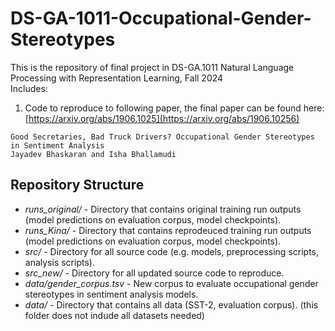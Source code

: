 # DS-GA-1011-Occupational-Gender-Stereotypes

This is the repository of final project in DS-GA.1011 Natural Language Processing with Representation Learning, Fall 2024\
Includes:
1. Code to reproduce to following paper, the final paper can be found here: [https://arxiv.org/abs/1906.1025](https://arxiv.org/abs/1906.10256)

  ```
  Good Secretaries, Bad Truck Drivers? Occupational Gender Stereotypes in Sentiment Analysis
  Jayadev Bhaskaran and Isha Bhallamudi
  ```


## Repository Structure
- *runs_original/* - Directory that contains original training run outputs (model predictions on evaluation corpus, model checkpoints).
- *runs_Kina/* - Directory that contains reprodeuced training run outputs (model predictions on evaluation corpus, model checkpoints).
- *src/* - Directory for all source code (e.g. models, preprocessing scripts, analysis scripts).
- *src_new/* - Directory for all updated source code to reproduce.
- *data/gender_corpus.tsv* - New corpus to evaluate occupational gender stereotypes in sentiment analysis models. 
- *data/* - Directory that contains all data (SST-2, evaluation corpus). (this folder does not indude all datasets needed)
